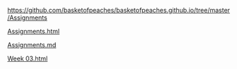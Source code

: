 <a href="./">https://github.com/basketofpeaches/basketofpeaches.github.io/tree/master/Assignments</a>

<a href="./">Assignments.html</a>

<a href="./">Assignments.md</a>

<a href="./">Week 03.html</a>


<a href="./Week 03">
  
  <a href="Week 03">
  
 <a href="Testpg.md">





